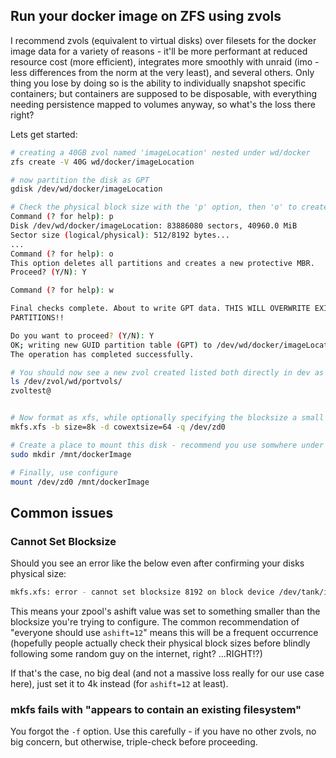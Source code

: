 ## Run your docker image on ZFS using zvols

I recommend zvols (equivalent to virtual disks) over filesets for the docker image data for a variety of reasons - it'll be more performant at reduced resource cost (more efficient), integrates more smoothly with unraid (imo - less differences from the norm at the very least), and several others. Only thing you lose by doing so is the ability to individually snapshot specific containers; but containers are supposed to be disposable, with everything needing persistence mapped to volumes anyway, so what's the loss there right?

Lets get started:
```bash
# creating a 40GB zvol named 'imageLocation' nested under wd/docker
zfs create -V 40G wd/docker/imageLocation

# now partition the disk as GPT
gdisk /dev/wd/docker/imageLocation 

# Check the physical block size with the 'p' option, then 'o' to create a new partition, then 'w' to apply and exit
Command (? for help): p
Disk /dev/wd/docker/imageLocation: 83886080 sectors, 40960.0 MiB
Sector size (logical/physical): 512/8192 bytes...
...
Command (? for help): o
This option deletes all partitions and creates a new protective MBR.
Proceed? (Y/N): Y

Command (? for help): w

Final checks complete. About to write GPT data. THIS WILL OVERWRITE EXISTING
PARTITIONS!!

Do you want to proceed? (Y/N): Y
OK; writing new GUID partition table (GPT) to /dev/wd/docker/imageLocation.
The operation has completed successfully.

# You should now see a new zvol created listed both directly in dev as zd0, as well as several other places - ex:
ls /dev/zvol/wd/portvols/
zvoltest@


# Now format as xfs, while optionally specifying the blocksize a small tunable change optimizing this filesystem for our docker image data - the default is 4K, but some SSD's may be 8k native.  While can technically choose btrfs (among others), xfs is far more performant for high IOPs workloads. The '-f' option is also available must be before '-q' to force mkfs to ignore warnings
mkfs.xfs -b size=8k -d cowextsize=64 -q /dev/zd0

# Create a place to mount this disk - recommend you use somwhere under /mnt
sudo mkdir /mnt/dockerImage

# Finally, use configure
mount /dev/zd0 /mnt/dockerImage
```

## Common issues

### Cannot Set Blocksize

Should you see an error like the below even after confirming your disks physical size:
  ```bash
  mkfs.xfs: error - cannot set blocksize 8192 on block device /dev/tank/imageLocation: Invalid argument
  ```

This means your zpool's ashift value was set to something smaller than the blocksize you're trying to configure.  The common recommendation of "everyone should use `ashift=12`" means this will be a frequent occurrence (hopefully people actually check their physical block sizes before blindly following some random guy on the internet, right? ...RIGHT!?)

If that's the case, no big deal (and not a massive loss really for our use case here), just set it to 4k instead (for `ashift=12` at least).

### mkfs fails with "appears to contain an existing filesystem"

You forgot the `-f` option. Use this carefully - if you have no other zvols, no big concern, but otherwise, triple-check before proceeding.